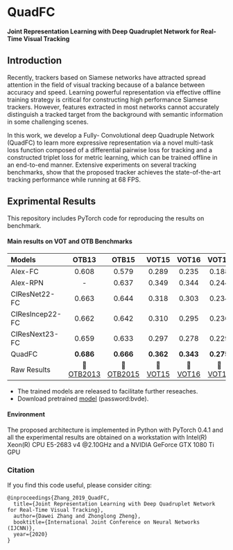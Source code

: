 # QuadFC
**Joint Representation Learning with Deep Quadruplet Network for Real-Time Visual Tracking**

## Introduction
Recently, trackers based on Siamese networks have attracted spread attention in the field of visual tracking because of a balance between accuracy and speed. Learning powerful representation via effective offline training strategy is critical for constructing high performance Siamese trackers. However, features extracted in most networks cannot accurately distinguish a tracked target from the background with semantic information in some challenging scenes. 

In this work, we develop a Fully- Convolutional deep Quadruple Network (QuadFC) to learn more expressive representation via a novel multi-task loss function composed of a differential pairwise loss for tracking and a constructed triplet loss for metric learning, which can be trained offline in an end-to-end manner. Extensive experiments on several tracking benchmarks, show that the proposed tracker achieves the state-of-the-art tracking performance while running at 68 FPS.

## Exprimental Results
This repository includes PyTorch code for reproducing the results on benchmark.

#### Main results on VOT and OTB Benchmarks
| Models  | OTB13 | OTB15 | VOT15 | VOT16 | VOT17|
| :------ | :------: | :------: | :------: | :------: | :------: | 
| Alex-FC      | 0.608 | 0.579 | 0.289 | 0.235 | 0.188 |
| Alex-RPN     | -     | 0.637 | 0.349 | 0.344 | 0.244 |
| CIResNet22-FC  | 0.663 | 0.644 | 0.318 | 0.303 | 0.234 |
| CIResIncep22-FC| 0.662 | 0.642 | 0.310 | 0.295 | 0.236 |
| CIResNext23-FC | 0.659 | 0.633 | 0.297 | 0.278 | 0.229 |
| QuadFC         | **0.686** | **0.666** | **0.362** | **0.343** | **0.275** |
| Raw Results | :paperclip: [OTB2013](https://pan.baidu.com/s/1OO3Dejx8SiQjMTq9P0B0-A) | :paperclip: [OTB2015](https://pan.baidu.com/s/1Mnvgp56XYGD3RJCzUF7iQg)  | :paperclip: [VOT15](https://pan.baidu.com/s/1SGLcMWgrBuBT_kaXMdQBug)  | :paperclip: [VOT16](https://drive.google.com/open?id=1dAyYSpAJhMd6mFE2uRPblCkci) |  :paperclip: [VOT17](https://drive.google.com/open?id=1Heg_Pwv021pl47ekHM43KjF4I) |

- The trained models are released to facilitate further reseaches.
- Download pretrained [model](https://pan.baidu.com/s/1zYBmJ5tkEWVm0avv6ZaFbA) (password:bvde).

#### Environment 
The proposed architecture is implemented in Python with PyTorch 0.4.1 and all the experimental results are obtained on a workstation with Intel(R) Xeon(R) CPU E5-2683 v4
@2.10GHz and a NVIDIA GeForce GTX 1080 Ti GPU

### Citation
If you find this code useful, please consider citing:

```
@inproceedings{Zhang_2019_QuadFC,
  title={Joint Representation Learning with Deep Quadruplet Network for Real-Time Visual Tracking},
  author={Dawei Zhang and Zhonglong Zheng},
  booktitle={International Joint Conference on Neural Networks (IJCNN)},
  year={2020}
}
```
